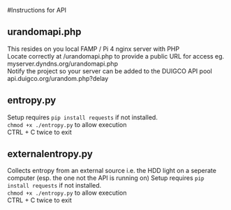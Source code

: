 #Instructions for API

## urandomapi.php
This resides on you local FAMP / Pi 4 nginx server with PHP  
Locate correctly at /urandomapi.php to provide a public URL for access eg. myserver.dyndns.org/urandomapi.php  
Notify the project so your server can be added to the DUIGCO API pool api.duigco.org/urandom.php?delay

## entropy.py  
Setup requires `pip install requests` if not installed.  
`chmod +x ./entropy.py` to allow execution  
CTRL + C twice to exit  

## externalentropy.py
Collects entropy from an external source i.e. the HDD light on a seperate computer (esp. the one not the API is running on)
Setup requires `pip install requests` if not installed.  
`chmod +x ./entropy.py` to allow execution  
CTRL + C twice to exit  
